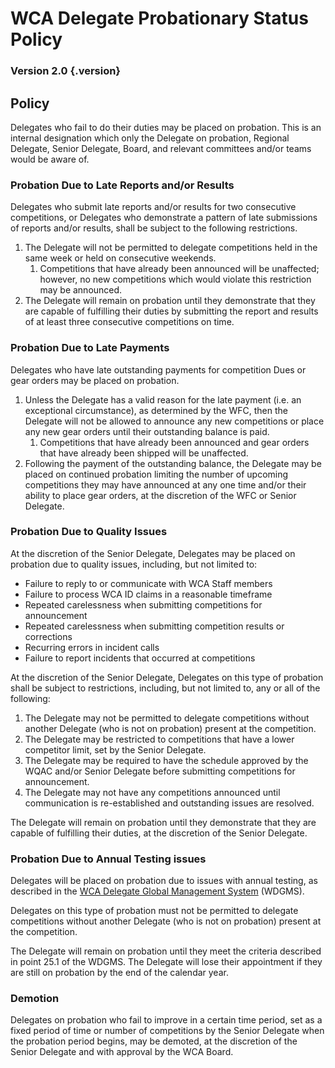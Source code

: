 # WCA Delegate Probationary Status Policy

### Version 2.0 {.version}

## Policy
Delegates who fail to do their duties may be placed on probation. This is an internal designation which only the Delegate on probation, Regional Delegate, Senior Delegate, Board, and relevant committees and/or teams would be aware of.

### Probation Due to Late Reports and/or Results
Delegates who submit late reports and/or results for two consecutive competitions, or Delegates who demonstrate a pattern of late submissions of reports and/or results, shall be subject to the following restrictions.

1. The Delegate will not be permitted to delegate competitions held in the same week or held on consecutive weekends.
   1. Competitions that have already been announced will be unaffected; however, no new competitions which would violate this restriction may be announced.
2. The Delegate will remain on probation until they demonstrate that they are capable of fulfilling their duties by submitting the report and results of at least three consecutive competitions on time.

### Probation Due to Late Payments
Delegates who have late outstanding payments for competition Dues or gear orders may be placed on probation.

1. Unless the Delegate has a valid reason for the late payment (i.e. an exceptional circumstance), as determined by the WFC, then the Delegate will not be allowed to announce any new competitions or place any new gear orders until their outstanding balance is paid.
   1. Competitions that have already been announced and gear orders that have already been shipped will be unaffected.
2. Following the payment of the outstanding balance, the Delegate may be placed on continued probation limiting the number of upcoming competitions they may have announced at any one time and/or their ability to place gear orders, at the discretion of the WFC or Senior Delegate.

### Probation Due to Quality Issues
At the discretion of the Senior Delegate, Delegates may be placed on probation due to quality issues, including, but not limited to:

- Failure to reply to or communicate with WCA Staff members
- Failure to process WCA ID claims in a reasonable timeframe
- Repeated carelessness when submitting competitions for announcement
- Repeated carelessness when submitting competition results or corrections
- Recurring errors in incident calls
- Failure to report incidents that occurred at competitions

At the discretion of the Senior Delegate, Delegates on this type of probation shall be subject to restrictions, including, but not limited to, any or all of the following:

1. The Delegate may not be permitted to delegate competitions without another Delegate (who is not on probation) present at the competition.
2. The Delegate may be restricted to competitions that have a lower competitor limit, set by the Senior Delegate.
3. The Delegate may be required to have the schedule approved by the WQAC and/or Senior Delegate before submitting competitions for announcement.
4. The Delegate may not have any competitions announced until communication is re-established and outstanding issues are resolved.

The Delegate will remain on probation until they demonstrate that they are capable of fulfilling their duties, at the discretion of the Senior Delegate.

### Probation Due to Annual Testing issues
Delegates will be placed on probation due to issues with annual testing, as described in the [WCA Delegate Global Management System]() (WDGMS).

Delegates on this type of probation must not be permitted to delegate competitions without another Delegate (who is not on probation) present at the competition.

The Delegate will remain on probation until they meet the criteria described in point 25.1 of the WDGMS. The Delegate will lose their appointment if they are still on probation by the end of the calendar year.

### Demotion
Delegates on probation who fail to improve in a certain time period, set as a fixed period of time or number of competitions by the Senior Delegate when the probation period begins, may be demoted, at the discretion of the Senior Delegate and with approval by the WCA Board.

